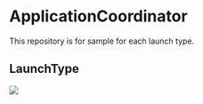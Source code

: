 # ApplicationCoordinator
This repository is for sample for each launch type.
## LaunchType
<img src="https://user-images.githubusercontent.com/48664684/63221617-a82a0900-c1d6-11e9-98ef-4b3cd600ad20.jpeg">
